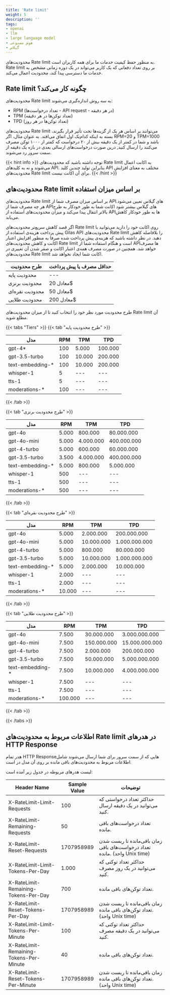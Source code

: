 ```yaml
---
title: 'Rate limit'
weight: 5
description: ''
tags:
- openai
- llm
- large language model
- هوش مصنوعی
- گیلاس
---
```


محدودیت‌های Rate limit به منظور حفظ کیفیت خدمات ما برای همه کاربران است. Rate limit بر روی تعداد دفعاتی که یک کاربر می‌تواند در یک دوره زمانی مشخص به خدمات ما دسترسی پیدا کند، محدودیت اعمال می‌کند.


## Rate limit چگونه کار می‌کند؟

محدودیت‌های Rate limit به سه روش اندازه‌گیری می‌شوند:

- RPM (تعداد درخواست‌ها - API request - در هر دقیقه)
- TPM (تعداد توکن‌ها در هر دقیقه)
- TPD (تعداد توکن‌ها در هر روز)

 محدودیت‌های Rate limit می‌توانند بر اساس هر یک از گزینه‌ها تحت تأثیر قرار بگیرند، بسته به اینکه کدام‌یک اول اتفاق می‌افتد. به عنوان مثال، اگر RPM=20 و TPM=1000 باشد و شما در کمتر از یک دقیقه بیش از ۲۰ درخواست که کمتر از ۱۰۰۰ توکن مصرف می‌کنند را ارسال کنید, درین صورت درخواست‌های ارسالی بعدی در بازه یک دقیقه از سمت سرور رد می‌شوند.

{{< hint info >}}
توجه داشته باشید که محدودیت‌های Rate limit به اکانت اعمال می‌شوند و نه به کلیدهای API. بنابراین تولید چندین کلید API مختلف به معنای افزایش محدودیت‌های Rate limit برای آن اکانت نیست. {{< /hint >}}


## محدودیت‌های Rate limit بر اساس میزان استفاده

محدودیت‌های Rate limit بر اساس میزان مصرف شما از APIهای گیلاس تعیین می‌شود. 
هر چه مصرف شما از APIهای گیلاس بیشتر شود اکانت شما به طور خودکار به طرح‌ بالاتر انتقال پیدا می‌کند و میزان محدودیت‌های استفاده از APIها به طور خودکار کاهش می‌یابد. 

اگر قصد کاهش سریع‌تر محدودیت‌های Rate limit روی اکانت خود را دارید می‌توانید با پیش پرداخت هزینه‌ی استفاده از Gilas API محدودیت‌های Rate limit را بلافاصله کاهش دهید. در نظر داشته باشید که هزینه‌ی پیش پرداخت شده صرفا به منظور افزایش اعتبار اکانت و کاهش محدودیت‌های Rate limit است و هنگام استفاده شما از APIها مصرف خواهد شد. همچنین در صورت مصرف همه‌ی اعتبار اکانت و صفر شدن آن تغییری در محدودیت‌های Rate limit اکانت شما ایجاد نخواهد شد.

| طرح محدودیت| حداقل مصرف یا پیش پرداخت|
---|--|
محدودیت پایه|---|
محدودیت برنزی|معادل 20$|
محدودیت نقره‌ای|معادل 50$|
محدودیت طلایی|معادل 200$|

طرح محدودیت مورد نظر خود را انتخاب کنید تا از میزان محدودیت‌های Rate limit آن مطلع شوید.

{{< tabs "Tiers" >}}
{{< tab "طرح محدودیت پایه" >}}

| مدل | RPM | TPM | TPD |
---|--|--|--|
gpt-4* | 100 | 5.000 | 100.000 |
gpt-3.5-turbo | 100 | 10.000 | 200.000 |
text-embedding-* | 100 | 10.000 | 200.000 |
whisper-1 | 5 | --- | --- |
tts-1 | 5 | --- | --- |
moderations-* | 100 | --- | --- |

{{< /tab >}}

{{< tab "طرح محدودیت برنزی" >}}

| مدل | RPM | TPM | TPD |
---|--|--|--|
gpt-4o | 5.000 | 800.000 | 80.000.000 |
gpt-4o-mini | 5.000 | 4.000.000 | 400.000.000 |
gpt-4-turbo | 5.000 | 600.000 | 60.000.000 |
gpt-3.5-turbo | 3.500 | 4.000.000 | 400.000.000 |
text-embedding-* | 5.000 | 800.000 | 5.000.000 |
whisper-1 | 500 | --- | --- |
tts-1 | 500 | --- | --- |
moderations-* | 500 | --- | --- |

{{< /tab >}}

{{< tab "طرح محدودیت نقره‌ای" >}}

| مدل | RPM | TPM | TPD |
---|--|--|--|
gpt-4o | 5.000 | 2.000.000 | 200.000.000 |
gpt-4o-mini | 5.000 | 10.000.000 | 1.000.000.000 |
gpt-4-turbo | 5.000 | 800.000 | 80.000.000 |
gpt-3.5-turbo | 5.000 | 10.000.000 | 1.000.000.000 |
text-embedding-* | 5.000 | 2.000.000 | 10.000.000 |
whisper-1 | 2.000 | --- | --- |
tts-1 | 2.000 | --- | --- |
moderations-* | 10.000 | --- | --- |

{{< /tab >}}

{{< tab "طرح محدودیت طلایی" >}}

| مدل | RPM | TPM | TPD |
---|--|--|--|
gpt-4o | 7.500 | 30.000.000 | 3.000.000.000 |
gpt-4o-mini | 7.500 | 150.000.000 | 15.000.000.000 |
gpt-4-turbo | 7.500 | 2.000.000 | 200.000.000 |
gpt-3.5-turbo | 7.500 | 50.000.000 | 5.000.000.000 |
text-embedding-* | 7.500 | 10.000.000 | 4.000.000.000 |
whisper-1 | 7.500 | --- | --- |
tts-1 | 7.500 | --- | --- |
moderations-* | 100.000 | --- | --- |

{{< /tab >}}

{{< /tabs >}}

## اطلاعات مربوط به محدودیت‌های Rate limit در هدرهای HTTP Response

هدر تمام HTTP Responseهایی که از سمت سرور برای شما ارسال می‌شوند شامل اطلاعات مربوط به محدودیت‌های باقی مانده بر روی آن مدل در است.

لیست هدرهای مربوطه در جدول زیر آمده است:

| Header Name | Sample Value | توضیحات |
---|--|--|
X-RateLimit-Limit-Requests | 100 | حداکثر تعداد درخواستی که می‌توانید در یک دقیقه ارسال کنید.
X-RateLimit-Remaining-Requests | 50 | تعداد درخواست‌های باقی مانده.
X-RateLimit-Reset-Requests | 1707958989 | زمان باقی‌مانده تا ریست شدن تعداد درخواست‌های باقی مانده. (واحد Unix time)
X-RateLimit-Limit-Tokens-Per-Day | 1.000 | حداکثر تعداد توکنی که می‌توانید در یک روز مصرف کنید.
X-RateLimit-Remaining-Tokens-Per-Day | 700 | تعداد توکن‌های باقی مانده.
X-RateLimit-Reset-Tokens-Per-Day | 1707958989 | زمان باقی‌مانده تا ریست شدن تعداد توکن‌های باقی مانده. (واحد Unix time)
X-RateLimit-Limit-Tokens-Per-Minute | 100 | حداکثر تعداد توکنی که می‌توانید در یک دقیقه مصرف کنید.
X-RateLimit-Remaining-Tokens-Per-Minute | 40 | تعداد توکن‌های باقی مانده.
X-RateLimit-Reset-Tokens-Per-Minute | 1707958989 | زمان باقی‌مانده تا ریست شدن تعداد توکن‌های باقی مانده. (واحد Unix time)
 
